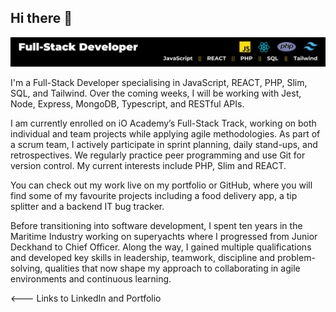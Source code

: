 ## Hi there 👋

<img src="./img/Full-Stack Developer.png">
<p>I'm a Full-Stack Developer specialising in JavaScript, REACT, PHP, Slim, SQL, and Tailwind. Over the coming weeks, I will be working with Jest, Node, Express, MongoDB, Typescript, and RESTful APIs.

I am currently enrolled on iO Academy’s Full-Stack Track, working on both individual and team projects while applying agile methodologies. As part of a scrum team, I actively participate in sprint planning, daily stand-ups, and retrospectives. We regularly practice peer programming and use Git for version control. My current interests include PHP, Slim and REACT.

You can check out my work live on my portfolio or GitHub, where you will find some of my favourite projects including a food delivery app, a tip splitter and a backend IT bug tracker. 

Before transitioning into software development, I spent ten years in the Maritime Industry working on superyachts where I progressed from Junior Deckhand to Chief Officer. Along the way, I gained multiple qualifications and developed key skills in leadership, teamwork, discipline and problem-solving, qualities that now shape my approach to collaborating in agile environments and continuous learning.</p>

<--- Links to LinkedIn and Portfolio
